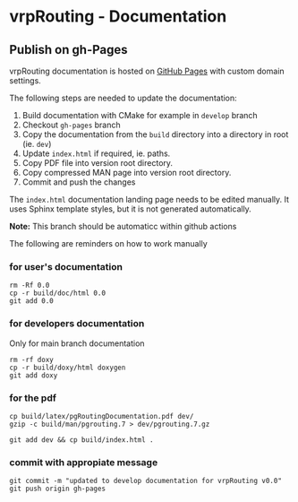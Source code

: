 # vrpRouting - Documentation

## Publish on gh-Pages

vrpRouting documentation is hosted on [GitHub Pages](http://pages.github.com) with custom domain settings.

The following steps are needed to update the documentation:

1. Build documentation with CMake for example in `develop` branch
2. Checkout `gh-pages` branch
3. Copy the documentation from the `build` directory into a directory in root (ie. `dev`)
4. Update `index.html` if required, ie. paths.
6. Copy PDF file into version root directory.
7. Copy compressed MAN page into version root directory.
8. Commit and push the changes

The `index.html` documentation landing page needs to be edited manually.
It uses Sphinx template styles, but it is not generated automatically.

**Note:** This branch should be automaticc within github actions

The following are reminders on how to work manually

### for user's documentation

```
rm -Rf 0.0
cp -r build/doc/html 0.0
git add 0.0
```

### for developers documentation

Only for main branch documentation

```
rm -rf doxy
cp -r build/doxy/html doxygen
git add doxy
```

### for the pdf

    cp build/latex/pgRoutingDocumentation.pdf dev/
    gzip -c build/man/pgrouting.7 > dev/pgrouting.7.gz

    git add dev && cp build/index.html .

### commit with appropiate message
    git commit -m "updated to develop documentation for vrpRouting v0.0"
    git push origin gh-pages
